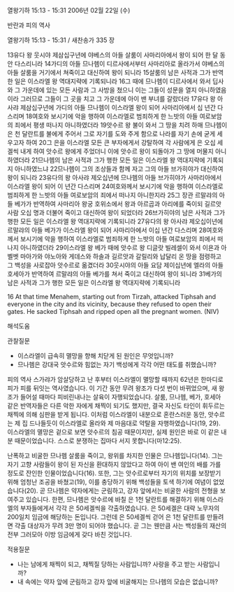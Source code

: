 열왕기하 15:13 - 15:31 
2006년 02월 22일 (수)

반란과 피의 역사



열왕기하 15:13 - 15:31 / 새찬송가 335 장


13유다 왕 웃시야 제삼십구년에 야베스의 아들 살룸이 사마리아에서 왕이 되어 한 달 동안 다스리니라 14가디의 아들 므나헴이 디르사에서부터 사마리아로 올라가서 야베스의 아들 살룸을 거기에서 쳐죽이고 대신하여 왕이 되니라 15살룸의 남은 사적과 그가 반역한 일은 이스라엘 왕 역대지략에 기록되니라 16그 때에 므나헴이 디르사에서 와서 딥사와 그 가운데에 있는 모든 사람과 그 사방을 쳤으니 이는 그들이 성문을 열지 아니하였음이라 그러므로 그들이 그 곳을 치고 그 가운데에 아이 밴 부녀를 갈랐더라 17유다 왕 아사랴 제삼십구년에 가디의 아들 므나헴이 이스라엘 왕이 되어 사마리아에서 십 년간 다스리며 18여호와 보시기에 악을 행하여 이스라엘로 범죄하게 한 느밧의 아들 여로보암의 죄에서 평생 떠나지 아니하였더라 19앗수르 왕 불이 와서 그 땅을 치려 하매 므나헴이 은 천 달란트를 불에게 주어서 그로 자기를 도와 주게 함으로 나라를 자기 손에 굳게 세우고자 하여 20그 은을 이스라엘 모든 큰 부자에게서 강탈하여 각 사람에게 은 오십 세겔씩 내게 하여 앗수르 왕에게 주었더니 이에 앗수르 왕이 되돌아가 그 땅에 머물지 아니하였더라 21므나헴의 남은 사적과 그가 행한 모든 일은 이스라엘 왕 역대지략에 기록되지 아니하였느냐 22므나헴이 그의 조상들과 함께 자고 그의 아들 브가히야가 대신하여 왕이 되니라 23유다의 왕 아사랴 제오십년에 므나헴의 아들 브가히야가 사마리아에서 이스라엘 왕이 되어 이 년간 다스리며 24여호와께서 보시기에 악을 행하여 이스라엘로 범죄하게 한 느밧의 아들 여로보암의 죄에서 떠나지 아니한지라 25그 장관 르말랴의 아들 베가가 반역하여 사마리아 왕궁 호위소에서 왕과 아르곱과 아리에를 죽이되 길르앗 사람 오십 명과 더불어 죽이고 대신하여 왕이 되었더라 26브가히야의 남은 사적과 그가 행한 모든 일은 이스라엘 왕 역대지략에 기록되니라 27유다의 왕 아사랴 제오십이년에 르말랴의 아들 베가가 이스라엘 왕이 되어 사마리아에서 이십 년간 다스리며 28여호와께서 보시기에 악을 행하여 이스라엘로 범죄하게 한 느밧의 아들 여로보암의 죄에서 떠나지 아니하였더라 29이스라엘 왕 베가 때에 앗수르 왕 디글랏 빌레셀이 와서 이욘과 아벨벳 마아가와 야노아와 게데스와 하솔과 길르앗과 갈릴리와 납달리 온 땅을 점령하고 그 백성을 사로잡아 앗수르로 옮겼더라 30웃시야의 아들 요담 제이십년에 엘라의 아들 호세아가 반역하여 르말랴의 아들 베가를 쳐서 죽이고 대신하여 왕이 되니라 31베가의 남은 사적과 그가 행한 모든 일은 이스라엘 왕 역대지략에 기록되니라 

16 At that time Menahem, starting out from Tirzah, attacked Tiphsah and everyone in the city and its vicinity, because they refused to open their gates. He sacked Tiphsah and ripped open all the pregnant women. (NIV)

해석도움





관찰질문 
- 이스라엘이 급속히 멸망을 향해 치닫게 된 원인은 무엇입니까? 
- 므나헴은 강대국 앗수르와 힘없는 자기 백성에게 각각 어떤 태도를 취했습니까? 


피의 역사 
스가랴가 암살당하고 난 후부터 이스라엘이 멸망할 때까지 62년은 한마디로 피가 피를 뒤잇는 역사였습니다. 이 기간 동안 무려 왕조가 다섯 번이 바뀌었으며, 새 왕조가 들어설 때마다 피비린내나는 살육이 자행되었습니다. 살룸, 므나헴, 베가, 호세아 같은 반역자들은 다른 악한 자에게 채찍이 되기도 했지만, 결국 자신도 타인이 휘두르는 채찍에 의해 심판을 받게 됩니다. 이처럼 이스라엘이 내분으로 혼란스러운 동안, 앗수르는 제 집 드나들듯이 이스라엘로 올라와 제 마음대로 약탈을 자행하였습니다(19, 29). 이스라엘의 멸망은 겉으로 보면 앗수르의 침공 때문이지만, 실제 원인은 바로 이 같은 내분 때문이었습니다. 스스로 분쟁하는 집마다 서지 못합니다(마12:25). 

난폭하고 비굴한 므나헴 
살룸을 죽이고, 왕위를 차지한 인물은 므나헴입니다(14). 그는 자기 고향 사람들이 왕이 된 자신을 환대하지 않았다고 하여 아이 밴 여인의 배를 가를 정도로 잔인한 인물이었습니다(16). 또한, 그는 앗수르로부터 자기의 위치를 보장받기 위해 엄청난 조공을 바쳤고(19), 이를 충당하기 위해 백성들을 토색 하기에 여념이 없었습니다(20). 곧 므나헴은 약자에게는 군림하고, 강자 앞에서는 비굴한 사람의 전형을 보여주고 있습니다. 한편, 므나헴은 앗수르에 바칠 은 1천 달란트를 해결하기 위해 이스라엘의 부자들에게서 각각 은 50세겔씩을 갹출하였습니다. 은 50세겔은 대략 노무자의 200일치 임금에 해당하는 돈입니다. 그런데 은 50세겔씩 걷어 은 1천 달란트를 만들려면 갹출 대상자가 무려 3만 명이 되어야 했습니다. 곧 그는 웬만큼 사는 백성들의 재산의 전부 그러모아 이방 임금에게 갖다 바친 것입니다. 


적용질문 
- 나는 남에게 채찍이 되고, 채찍질 당하는 사람입니까? 사랑을 주고 받는 사람입니까?  
- 내 속에는 약자 앞에 군림하고 강자 앞에 비굴해지는 므나헴의 모습은 없습니까?